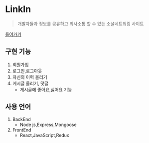 # LinkIn

> 개발자들과 정보를 공유하고 의사소통 할 수 있는 소셜네트워킹 사이트

[들어가기](https://link-in-web.herokuapp.com/)

## 구현 기능

1. 회원가입
1. 로그인,로그아웃
1. 자신의 이력 올리기
1. 게시글 올리기, 댓글
   - 게시글에 좋아요,싫어요 기능

## 사용 언어

1. BackEnd
   - Node js,Express,Mongoose
2. FrontEnd
   - React,JavaScript,Redux
